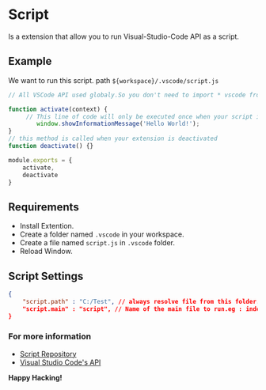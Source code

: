 # Script

Is a extension that allow you to run Visual-Studio-Code API as a script.

## Example

We want to run this script. path `${workspace}/.vscode/script.js`

```js // script.js
// All VSCode API used globaly.So you don't need to import * vscode from 'vscode';

function activate(context) {
     // This line of code will only be executed once when your script is activated
		window.showInformationMessage('Hello World!');
}
// this method is called when your extension is deactivated
function deactivate() {}

module.exports = {
	activate,
	deactivate
}
```

## Requirements

 - Install Extention.
 - Create a folder named `.vscode` in your workspace.
 - Create a file named `script.js` in `.vscode` folder. 
 - Reload Window. 

## Script Settings

```json
{
    "script.path" : "C:/Test", // always resolve file from this folder. Default `${workspace}/.vscode`
    "script.main" : "script", // Name of the main file to run.eg : index.js, main.js ... 
}
```

### For more information

* [Script Repository](https://github.com/nurmohammed840/VSC.ext/tree/master/script)
* [Visual Studio Code's API](https://code.visualstudio.com/api/references/vscode-api)

**Happy Hacking!**
